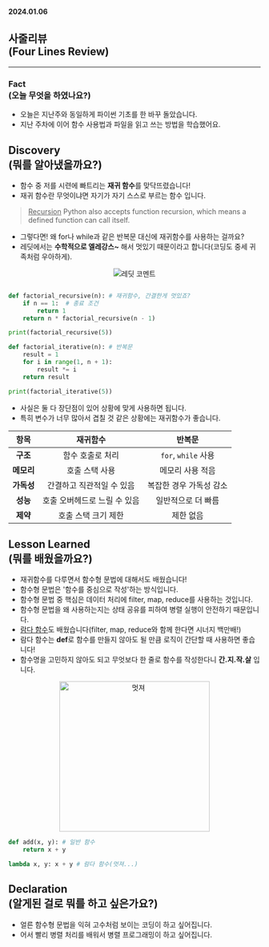 **2024.01.06**
## 사줄리뷰<br>(Four Lines Review)</br>
---
### Fact<br>(오늘 무엇을 하였나요?)</br>
- 오늘은 지난주와 동일하게 파이썬 기초를 한 바꾸 돌았습니다.
- 지난 주차에 이어 함수 사용법과 파일을 읽고 쓰는 방법을 학습했어요.

## Discovery<br>(뭐를 알아냈을까요?)</br>
- 함수 중 저를 시련에 빠트리는 **재귀 함수**를 맞닥뜨렸습니다!
- 재귀 함수란 무엇이냐면 자기가 자기 스스로 부르는 함수 입니다.

> <u>Recursion</u>
> Python also accepts function recursion, which means a defined function can call itself.
 - 그렇다면! 왜 for나 while과 같은 반복문 대신에 재귀함수를 사용하는 걸까요?
 - 레딧에서는 **수학적으로 엘레강스~** 해서 멋있기 때문이라고 합니다(코딩도 중세 귀족처럼 우아하게).

<figure style="text-align: center;">
    <img src="https://github.com/user-attachments/assets/52edb736-2c3b-440a-9148-d9dc6745305e" alt="레딧 코멘트">
</figure>

~~~python

def factorial_recursive(n): # 재귀함수, 간결한게 멋있죠?
    if n == 1:  # 종료 조건
        return 1
    return n * factorial_recursive(n - 1)

print(factorial_recursive(5))

def factorial_iterative(n): # 반복문
    result = 1
    for i in range(1, n + 1):
        result *= i
    return result

print(factorial_iterative(5))  
~~~

- 사실은 둘 다 장단점이 있어 상황에 맞게 사용하면 됩니다.
- 특히 변수가 너무 많아서 겹칠 것 같은 상황에는 재귀함수가 좋습니다.

| **항목**       | **재귀함수**                 | **반복문**            |
|:--------------:|:----------------------------:|:---------------------:|
| **구조**       | 함수 호출로 처리            | `for`, `while` 사용  |
| **메모리**     | 호출 스택 사용              | 메모리 사용 적음      |
| **가독성**     | 간결하고 직관적일 수 있음    | 복잡한 경우 가독성 감소 |
| **성능**       | 호출 오버헤드로 느릴 수 있음 | 일반적으로 더 빠름    |
| **제약**       | 호출 스택 크기 제한          | 제한 없음             |


## Lesson Learned<br>(뭐를 배웠을까요?)</br>
- 재귀함수를 다루면서 함수형 문법에 대해서도 배웠습니다!
- 함수형 문법은 '함수를 중심으로 작성'하는 방식입니다.
- 함수형 문법 중 핵심은 데이터 처리에 filter, map, reduce를 사용하는 것입니다.
- 함수형 문법을 왜 사용하는지는 상태 공유를 피하여 병렬 실행이 안전하기 때문입니다.
- <u>람다 함수</u>도 배웠습니다(filter, map, reduce와 함께 한다면 시너지 백만배!)
- 람다 함수는 **def**로 함수를 만들지 않아도 될 만큼 로직이 간단할 때 사용하면 좋습니다!
- 함수명을 고민하지 않아도 되고 무엇보다 한 줄로 함수를 작성한다니 **간.지.작.살** 입니다.

<figure style="text-align: center;">
    <img src = 'https://github.com/user-attachments/assets/b686c822-6cb9-47ea-a1a8-12e673024d93' alt='멋져' width='300'>
</figure>

~~~python
def add(x, y): # 일반 함수
    return x + y

lambda x, y: x + y # 람다 함수(멋져...)
~~~
## Declaration<br>(알게된 걸로 뭐를 하고 싶은가요?)</br>
- 얼른 함수형 문법을 익혀 고수처럼 보이는 코딩이 하고 싶어집니다.
- 어서 빨리 병렬 처리를 배워서 병렬 프로그래밍이 하고 싶어집니다.